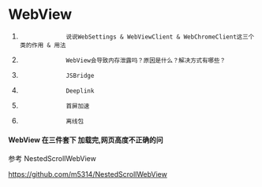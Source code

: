 #				WebView

1. 					说说WebSettings & WebViewClient & WebChromeClient这三个类的作用 & 用法
1. 					WebView会导致内存泄露吗？原因是什么？解决方式有哪些？
1. 					JSBridge
1. 					Deeplink
1. 					首屏加速
1. 					离线包

#### WebView 在三件套下 加载完,网页高度不正确的问

参考 NestedScrollWebView

https://github.com/m5314/NestedScrollWebView